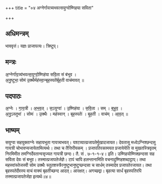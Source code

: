 +++
title = "०४ अग्नेर्गायत्र्यभवत्सयुग्वोष्णिहया सविता"

+++
## अधिमन्त्रम्
भाववृत्तं। यज्ञः प्राजापत्यः। त्रिष्टुप्।

## मन्त्रः
अ॒ग्नेर्गा॑य॒त्र्य॑भवत्स॒युग्वो॒ष्णिह॑या सवि॒ता सं ब॑भूव ।  
अ॒नु॒ष्टुभा॒ सोम॑ उ॒क्थैर्मह॑स्वा॒न्बृह॒स्पते॑र्बृह॒ती वाच॑मावत् ॥

## पदपाठः
अ॒ग्नेः । गा॒य॒त्री । अ॒भ॒व॒त् । स॒ऽयुग्वा॑ । उ॒ष्णिह॑या । स॒वि॒ता । सम् । ब॒भू॒व॒ ।  
अ॒नु॒ऽस्तुभा॑ । सोमः॑ । उ॒क्थैः । मह॑स्वान् । बृह॒स्पतेः॑ । बृ॒ह॒ती । वाच॑म् । आ॒व॒त् ॥

## भाष्यम्
सयुग्वा सहयुक्ताग्नेः सहायभूता गायत्र्यभवत्। यश्टव्यात्प्रजापतेर्मुखादजायत। देवतासु मध्येऽग्निश्छन्दसु गायत्री चोभावप्यजायेतामित्यर्थः। तथा च तैत्तिरीयकम् । प्रजापतिरकामयत प्रजायेयेति स मुखतस्त्रिवृतम् निरमिमीत तमग्निर्देवतान्वसृज्यत गायत्री छन्दः। तै. सं . ७-१-१-४। इति। उष्णिहयोष्णिक्छन्दसा सह सविता देवः सं बभूव। तस्मात्प्रजापतेर्जज्ञे। टापं चापि हलन्तानामिति वचनादुष्णिहशब्दाट्टाप्। तथा महस्वांस्तेजस्वी सोम उक्थैः स्तुतशस्त्रैरनुष्टुभानुष्टुप्छन्दसा च सार्धम् तस्मादेव प्रजापतेरजायत। तथा बृहस्पतेर्देवस्य वाचं वाक्यं बृहतीच्छन्द आदत्। आरक्षत्। अगच्छद्वा। बृहत्या सार्धं बृहस्पतिरपि तस्मात्प्रजापतेर्जज्ञ इत्यर्थः॥४॥